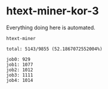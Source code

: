 # htext-miner-kor-3

Everything doing here is automated.

```
htext-miner

total: 5143/9855 (52.1867072552004%)

job0: 929
job1: 1077
job2: 1012
job3: 1111
job4: 1014
```